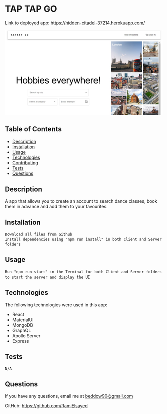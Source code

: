 
# TAP TAP GO  

Link to deployed app: https://hidden-citadel-37214.herokuapp.com/

![Screenshot](taptapgoscreenshot.jpg)

  ## Table of Contents
  * [Description](#description)
  * [Installation](#installation)
  * [Usage](#usage)
  * [Technologies](#technologies)
  * [Contributing](#contributing)
  * [Tests](#tests)
  * [Questions](#questions)
  
  ## Description 
  A app that allows you to create an account to search dance classes, book them in advance and add them to your favourites.
  
  ## Installation
  ```
  Download all files from Github  
  Install dependencies using "npm run install" in both Client and Server folders
  ```

  ## Usage 
  ```
  Run "npm run start" in the Terminal for both Client and Server folders to start the server and display the UI
  ```
  
  ## Technologies
  The following technologies were used in this app:  
  - React  
  - MaterialUI  
  - MongoDB  
  - GraphQL  
  - Apollo Server  
  - Express  

  ## Tests
  ```
  N/A
  ```

  ## Questions
  If you have any questions, email me at beddow90@gmail.com  
  
  GitHub: https://github.com/RamiElsayed
  
